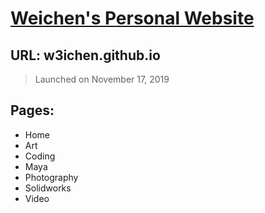 # [Weichen's Personal Website](w3ichen.github.io)
## URL: w3ichen.github.io
> Launched on November 17, 2019

## Pages:
- Home
- Art
- Coding
- Maya
- Photography
- Solidworks
- Video
